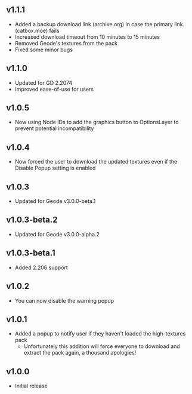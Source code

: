 ## v1.1.1
- Added a backup download link (archive.org) in case the primary link (catbox.moe) fails
- Increased download timeout from 10 minutes to 15 minutes
- Removed Geode's textures from the pack
- Fixed some minor bugs
## v1.1.0
- Updated for GD 2.2074
- Improved ease-of-use for users
## v1.0.5
- Now using Node IDs to add the graphics button to OptionsLayer to prevent potential incompatibility
## v1.0.4
- Now forced the user to download the updated textures even if the Disable Popup setting is enabled
## v1.0.3
- Updated for Geode v3.0.0-beta.1
## v1.0.3-beta.2
- Updated for Geode v3.0.0-alpha.2
## v1.0.3-beta.1
- Added 2.206 support
## v1.0.2
- You can now disable the warning popup
## v1.0.1
- Added a popup to notify user if they haven't loaded the high-textures pack
  - Unfortunately this addition will force everyone to download and extract the pack again, a thousand apologies!
## v1.0.0
- Initial release